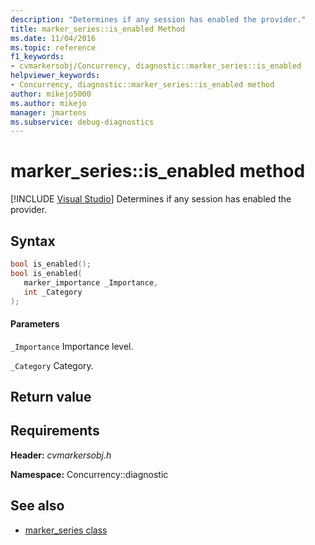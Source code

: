 ```yaml
---
description: "Determines if any session has enabled the provider."
title: marker_series::is_enabled Method
ms.date: 11/04/2016
ms.topic: reference
f1_keywords: 
- cvmarkersobj/Concurrency, diagnostic::marker_series::is_enabled
helpviewer_keywords: 
- Concurrency, diagnostic::marker_series::is_enabled method
author: mikejo5000
ms.author: mikejo
manager: jmartens
ms.subservice: debug-diagnostics
---
```

# marker_series::is_enabled method

 [!INCLUDE [Visual Studio](~/includes/applies-to-version/vs-windows-only.md)]
Determines if any session has enabled the provider.

## Syntax

```cpp
bool is_enabled();
bool is_enabled(
   marker_importance _Importance,
   int _Category
);
```

#### Parameters
 `_Importance`
 Importance level.

 `_Category`
 Category.

## Return value

## Requirements
 **Header:** *cvmarkersobj.h*

 **Namespace:** Concurrency::diagnostic

## See also
- [marker_series class](../profiling/marker-series-class.md)
